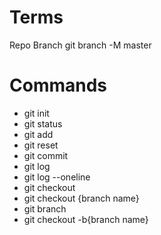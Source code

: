 # Terms

Repo
Branch
git branch -M master

# Commands

- git init
- git status
- git add
- git reset
- git commit
- git log
- git log --oneline
- git checkout
- git checkout {branch name}
- git branch
- git checkout -b{branch name}
